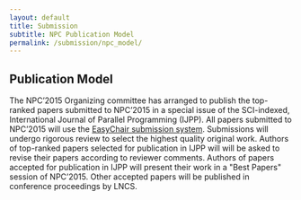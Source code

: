 ```yaml
---
layout: default
title: Submission
subtitle: NPC Publication Model
permalink: /submission/npc_model/
---
```


## Publication Model

The NPC’2015 Organizing committee has arranged to publish the top-ranked papers submitted to NPC’2015 in a special issue of the SCI-indexed, International Journal of Parallel Programming (IJPP).
All papers submitted to NPC’2015 will use the [EasyChair submission system](https://easychair.org/conferences/?conf=npc20150). Submissions will undergo rigorous review to select the highest quality original work. 
Authors of top-ranked papers selected for publication in IJPP will will be asked to revise their papers according to reviewer comments.  Authors of papers accepted for publication in IJPP will present their work in a "Best Papers" session of NPC’2015.  Other accepted papers will be published in conference proceedings by LNCS.
